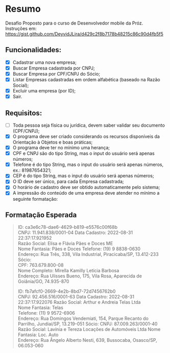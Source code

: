 # Resumo
Desafio Proposto para o curso de Desenvolvedor mobile da Próz.   
Instruções em: https://gist.github.com/DeyvidJLira/d429c2f8b7178b48215c86c90d4fb5f5

## Funcionalidades:

- [x]  Cadastrar uma nova empresa;
- [x] Buscar Empresa cadastrada por CNPJ;
- [x] Buscar Empresa por CPF/CNPJ do Sócio;
- [x] Listar Empresas cadastradas em ordem alfabética (baseado na Razão Social);
- [x] Excluir uma empresa (por ID);
- [x] Sair.

## Requisitos:

- [ ] Toda pessoa seja física ou jurídica, devem saber validar seu documento (CPF/CNPJ);
- [x] O programa deve ser criado considerando os recursos disponíveis da Orientação à Objetos e boas práticas;
- [x] O programa deve ter no mínimo uma herança;
- [x] CPF e CNPJ são do tipo String, mas o input do usuário será apenas números;
- [x] Telefone é do tipo String, mas o input do usuário será apenas números, ex.: 81987654321;
- [x] CEP é do tipo String, mas o input do usuário será apenas números;
- [x] O ID deve ser único, para cada Empresa cadastrada;
- [x] O horário de cadastro deve ser obtido automaticamente pelo sistema;
- [x] A impressão do conteúdo de uma empresa deve atender no mínimo a seguinte formatação:

## Formatação Esperada


> ID: ca3e6c78-dae6-4629-b819-e5576c00f68b   
> CNPJ: 11.941.838/0001-04 Data Cadastro: 2022-08-31 22:37:17.921952   
> Razão Social: Elisa e Flávia Pães e Doces ME   
> Nome Fantasia: Pães e Doces
> Telefone: (19) 9 8838-0630   
> Endereço: Rua Três, 338, Vila Industrial, Piracicaba/SP, 13.412-233
> Sócio:   
> CPF: 763.679.800-08   
> Nome Completo: Mirella Kamilly Letícia Barbosa   
> Endereço: Rua Ulisses Bueno, 175, Vila Rosa, Aparecida de Goiânia/GO, 74.935-870
>
> ID: fb7afcf0-2669-4e2b-8bd7-72d7456762b0   
> CNPJ: 92.456.516/0001-63  Data Cadastro: 2022-08-31 22:37:17.922076
> Razão Social: Arthur e Andreia Telas Ltda   
> Nome Fantasia: Telas   
> Telefone: (11) 9 9572-6906  
> Endereço: Rua Domingos Vendemiati, 154, Parque Recanto do Parrilho, Jundiaí/SP, 13.219-051
> Sócio:
> CNPJ: 87.009.263/0001-40
> Razão Social: Lavínia e Tereza Locações de Automóveis Ltda
> Nome Fantasia: Loc. Auto   
> Endereço: Rua Ângelo Alberto Nesti, 639, Bussocaba, Osasco/SP, 06.053-060

